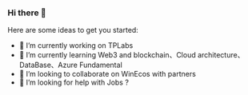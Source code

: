 ### Hi there 👋
Here are some ideas to get you started:

- 🔭 I’m currently working on TPLabs
- 🌱 I’m currently learning Web3 and blockchain、Cloud architecture、DataBase、Azure Fundamental
- 👯 I’m looking to collaborate on WinEcos with partners
- 🤔 I’m looking for help with Jobs ? 
